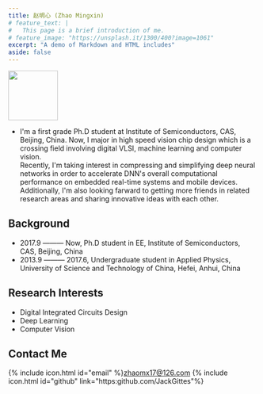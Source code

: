 ```yaml
---
title: 赵明心 (Zhao Mingxin) 
# feature_text: |
#   This page is a brief introduction of me.
# feature_image: "https://unsplash.it/1300/400?image=1061"
excerpt: "A demo of Markdown and HTML includes"
aside: false
---
```

<img src="http://wx4.sinaimg.cn/small/41f56ddcly1fitk7pj3eaj208i099q5d.jpg" width="100px">

- I'm a first grade Ph.D student at Institute of Semiconductors, CAS, Beijing, China. Now, I major in high speed vision chip design which is a crossing field involving digital VLSI, machine learning and computer vision.  
Recently, I'm taking interest in compressing and simplifying deep neural networks in order to accelerate DNN's overall computational performance on embedded real-time systems and mobile devices.  
Additionally, I'm also looking farward to getting more friends in related research areas and sharing innovative ideas with each other.  

## Background  
- 2017.9 ——— Now, Ph.D student in EE, Institute of Semiconductors, CAS, Beijing, China  
- 2013.9 ——— 2017.6, Undergraduate student in Applied Physics, University of Science and Technology of China, Hefei, Anhui, China  

## Research Interests  
- Digital Integrated Circuits Design  
- Deep Learning  
- Computer Vision  

## Contact Me
{% include icon.html id="email" %}zhaomx17@126.com
{% include icon.html id="github" link="https:github.com/JackGittes"%}